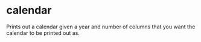 # calendar
Prints out a calendar given a year and number of columns that you want the calendar to be printed out as.
